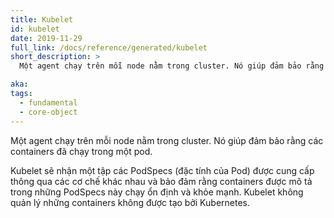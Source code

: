 ```yaml
---
title: Kubelet
id: kubelet
date: 2019-11-29
full_link: /docs/reference/generated/kubelet
short_description: >
  Một agent chạy trên mỗi node nằm trong cluster. Nó giúp đảm bảo rằng các containers đã chạy trong một pod.

aka:
tags:
  - fundamental
  - core-object
---
```


Một agent chạy trên mỗi node nằm trong cluster. Nó giúp đảm bảo rằng các containers đã chạy trong một pod.

<!--more-->

Kubelet sẽ nhận một tập các PodSpecs (đặc tính của Pod) được cung cấp thông qua các cơ chế khác nhau và bảo đảm rằng containers được mô tả trong những PodSpecs này chạy ổn định và khỏe mạnh. Kubelet không quản lý những containers không được tạo bởi Kubernetes.
